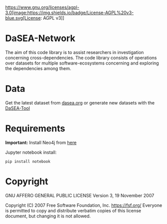 https://www.gnu.org/licenses/agpl-3.0[image:https://img.shields.io/badge/License-AGPL%20v3-blue.svg[License: AGPL v3]]


# DaSEA-Network

The aim of this code library is to assist researchers in investigation concerning cross-dependencies. The code library consists of operations over datasets for multiple software-ecosystems concerning and exploring the dependencies among them.

# Data
Get the latest dataset from [dasea.org](dasea.org) or generate new datasets with the [DaSEA-Tool](https://github.com/DaSEA-project/DASEA)

# Requirements

**Important:** Install Neo4j from [here](https://neo4j.com/docs/operations-manual/current/installation/)

Jupyter notebook install:
```
pip install notebook
```



# Copyright
GNU AFFERO GENERAL PUBLIC LICENSE
Version 3, 19 November 2007

Copyright (C) 2007 Free Software Foundation, Inc. <https://fsf.org/> Everyone is permitted to copy and distribute verbatim copies of this license document, but changing it is not allowed.